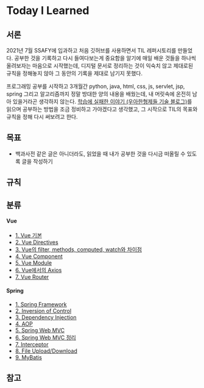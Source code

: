 # Today I Learned



## 서론

2021년 7월 SSAFY에 입과하고 처음 깃허브를 사용하면서 TIL 레퍼시토리를 만들었다. 공부한 것을 기록하고 다시 들여다보는게 중요함을 알기에 매일 배운 것들을 하나씩 올려보자는 마음으로 시작했는데, 디지털 문서로 정리하는 것이 익숙치 않고 제대로된 규칙을 정해놓지 않아 그 동안의 기록을 제대로 남기지 못했다.

프로그래밍 공부를 시작하고 3개월간 python, java, html, css, js, servlet, jsp, spring 그리고 알고리즘까지 정말 방대한 양의 내용을 배웠는데, 내 머릿속에 온전히 남아 있을거라곤 생각하지 않는다. [학습에 실패한 이야기 (우아한형제들 기술 블로그)](https://techblog.woowahan.com/2555/)를 읽으며 공부하는 방법을 조금 정비하고 가야겠다고 생각했고, 그 시작으로 TIL의 목표와 규칙을 정해 다시 써보려고 한다. 



## 목표

- 백과사전 같은 글은 아니더라도, 읽었을 때 내가 공부한 것을 다시금 떠올릴 수 있도록 글을 작성하기



## 규칙





## 분류

#### Vue

- [1. Vue 기본](./Vue/basic.md)
- [2. Vue Directives](./Vue/directives.md)
- [3. Vue의 filter, methods, computed, watch와 차이점](./Vue/filter_methods_computed_watch.md)
- [4. Vue Component](./Vue/component.md)
- [5. Vue Module](./Vue/module.md)
- [6. Vue에서의 Axios](./Vue/axios.md)
- [7. Vue Router](./Vue/router.md)



#### Spring

- [1. Spring Framework](./Spring/spring_framework.md)
- [2. Inversion of Control](./Spring/inversion_of_control.md)
- [3. Dependency Injection](./Spring/dependency_injection.md)
- [4. AOP](./Spring/aop.md)
- [5. Spring Web MVC](./Spring/spring_mvc.md)
- [6. Spring Web MVC 정리](./Spring/spring_mvc_summary.md)
- [7. Interceptor](./Spring/interceptor.md)
- [8. File Upload/Download](./Spring/file_upload_download.md)
- [9. MyBatis](./Spring/mybatis.md)



## 참고

